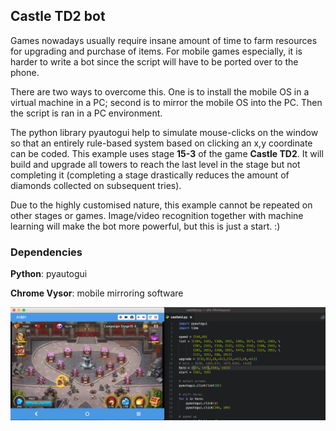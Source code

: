 ## Castle TD2 bot

Games nowadays usually require insane amount of time to farm resources for upgrading and purchase of items. For mobile games especially, it is harder to write a bot since the script will have to be ported over to the phone.

There are two ways to overcome this. One is to install the mobile OS in a virtual machine in a PC; second is to mirror the mobile OS into the PC. Then the script is  ran in a PC environment.

The python library pyautogui help to simulate mouse-clicks on the window so that an entirely rule-based system based on clicking an x,y coordinate can be coded. This example uses stage **15-3** of the game **Castle TD2**. It will build and upgrade all towers to reach the last level in the stage but not completing it (completing a stage drastically reduces the amount of diamonds collected on subsequent tries). 

Due to the highly customised nature, this example cannot be repeated on other stages or games. Image/video recognition together with machine learning will make the bot more powerful, but this is just a start. :)

### Dependencies
__Python__: pyautogui

__Chrome Vysor__: mobile mirroring software

![screenshot](https://github.com/mapattacker/castletd2-bot/blob/master/Screenshot.png)
